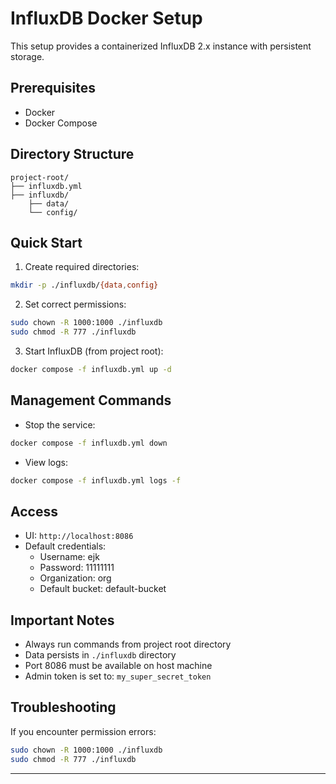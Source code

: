 # InfluxDB Docker Setup

This setup provides a containerized InfluxDB 2.x instance with persistent storage.

## Prerequisites

- Docker
- Docker Compose

## Directory Structure

```
project-root/
├── influxdb.yml
├── influxdb/
    ├── data/
    └── config/
```

## Quick Start

1. Create required directories:

```bash
mkdir -p ./influxdb/{data,config}
```

2. Set correct permissions:

```bash
sudo chown -R 1000:1000 ./influxdb
sudo chmod -R 777 ./influxdb
```

3. Start InfluxDB (from project root):

```bash
docker compose -f influxdb.yml up -d
```

## Management Commands

- Stop the service:

```bash
docker compose -f influxdb.yml down
```

- View logs:

```bash
docker compose -f influxdb.yml logs -f
```

## Access

- UI: `http://localhost:8086`
- Default credentials:
    - Username: ejk
    - Password: 11111111
    - Organization: org
    - Default bucket: default-bucket

## Important Notes

- Always run commands from project root directory
- Data persists in `./influxdb` directory
- Port 8086 must be available on host machine
- Admin token is set to: `my_super_secret_token`

## Troubleshooting

If you encounter permission errors:

```bash
sudo chown -R 1000:1000 ./influxdb
sudo chmod -R 777 ./influxdb
```

---
